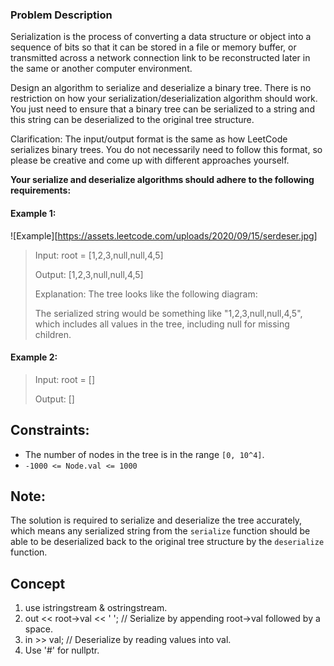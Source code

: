 ### Problem Description

Serialization is the process of converting a data structure or object into a sequence of bits so that it can be stored in a file or memory buffer, or transmitted across a network connection link to be reconstructed later in the same or another computer environment.

Design an algorithm to serialize and deserialize a binary tree. There is no restriction on how your serialization/deserialization algorithm should work. You just need to ensure that a binary tree can be serialized to a string and this string can be deserialized to the original tree structure.

Clarification: The input/output format is the same as how LeetCode serializes binary trees. You do not necessarily need to follow this format, so please be creative and come up with different approaches yourself.

**Your serialize and deserialize algorithms should adhere to the following requirements:**

#### Example 1:
![Example][https://assets.leetcode.com/uploads/2020/09/15/serdeser.jpg]
> Input: root = [1,2,3,null,null,4,5]
>
> Output: [1,2,3,null,null,4,5]
>
> Explanation: The tree looks like the following diagram:
>
> The serialized string would be something like "1,2,3,null,null,4,5", which includes all values in the tree, including null for missing children.

#### Example 2:

> Input: root = []
>
> Output: []
> 
## Constraints:

- The number of nodes in the tree is in the range `[0, 10^4]`.
- `-1000 <= Node.val <= 1000`

## Note:

The solution is required to serialize and deserialize the tree accurately, which means any serialized string from the `serialize` function should be able to be deserialized back to the original tree structure by the `deserialize` function.

## Concept
1. use istringstream & ostringstream.
2. out << root->val << ' '; // Serialize by appending root->val followed by a space.
3. in >> val; // Deserialize by reading values into val.
4. Use '#' for nullptr.
